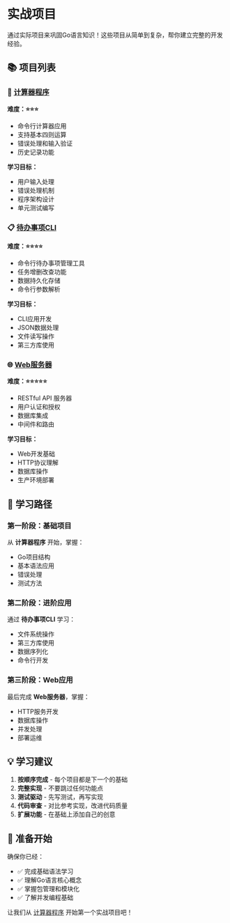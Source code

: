 # 实战项目

通过实际项目来巩固Go语言知识！这些项目从简单到复杂，帮你建立完整的开发经验。

## 📚 项目列表

### 🧮 [计算器程序](./calculator/)
**难度：⭐⭐⭐**
- 命令行计算器应用
- 支持基本四则运算
- 错误处理和输入验证
- 历史记录功能

**学习目标：**
- 用户输入处理
- 错误处理机制
- 程序架构设计
- 单元测试编写

### 📋 [待办事项CLI](./todo-cli/)
**难度：⭐⭐⭐⭐**
- 命令行待办事项管理工具
- 任务增删改查功能
- 数据持久化存储
- 命令行参数解析

**学习目标：**
- CLI应用开发
- JSON数据处理
- 文件读写操作
- 第三方库使用

### 🌐 [Web服务器](./web-server/)
**难度：⭐⭐⭐⭐⭐**
- RESTful API 服务器
- 用户认证和授权
- 数据库集成
- 中间件和路由

**学习目标：**
- Web开发基础
- HTTP协议理解
- 数据库操作
- 生产环境部署

## 🎯 学习路径

### 第一阶段：基础项目
从 **计算器程序** 开始，掌握：
- Go项目结构
- 基本语法应用
- 错误处理
- 测试方法

### 第二阶段：进阶应用
通过 **待办事项CLI** 学习：
- 文件系统操作
- 第三方库使用
- 数据序列化
- 命令行开发

### 第三阶段：Web应用
最后完成 **Web服务器**，掌握：
- HTTP服务开发
- 数据库操作
- 并发处理
- 部署运维

## 💡 学习建议

1. **按顺序完成** - 每个项目都是下一个的基础
2. **完整实现** - 不要跳过任何功能点
3. **测试驱动** - 先写测试，再写实现
4. **代码审查** - 对比参考实现，改进代码质量
5. **扩展功能** - 在基础上添加自己的创意

## 🚀 准备开始

确保你已经：
- ✅ 完成基础语法学习
- ✅ 理解Go语言核心概念
- ✅ 掌握包管理和模块化
- ✅ 了解并发编程基础

让我们从 [计算器程序](./calculator/) 开始第一个实战项目吧！ 